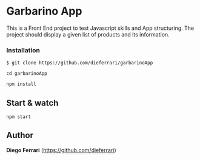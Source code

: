 # Garbarino App

This is a Front End project to test Javascript skills and App structuring. The project should display a given list of products and its information.


### Installation
```
$ git clone https://github.com/dieferrari/garbarinoApp

cd garbarinoApp

npm install
```


## Start & watch

```
npm start
```

## Author

**Diego Ferrari** (https://github.com/dieferrari)
